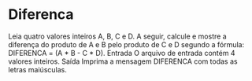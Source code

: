 # Diferenca
Leia quatro valores inteiros A, B, C e D. A seguir, calcule e mostre a diferença do produto de A e B pelo produto de C e D segundo a fórmula: DIFERENCA = (A * B - C * D).  Entrada O arquivo de entrada contém 4 valores inteiros.  Saída Imprima a mensagem DIFERENCA com todas as letras maiúsculas.
